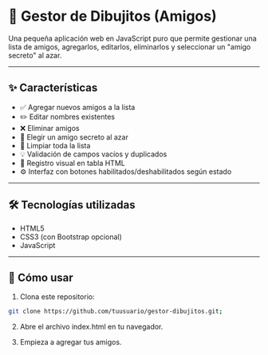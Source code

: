 # 🎨 Gestor de Dibujitos (Amigos)

Una pequeña aplicación web en JavaScript puro que permite gestionar una lista de amigos, agregarlos, editarlos, eliminarlos y seleccionar un "amigo secreto" al azar.

---

## ✨ Características

- ✅ Agregar nuevos amigos a la lista
- ✏️ Editar nombres existentes
- ❌ Eliminar amigos
- 🎁 Elegir un amigo secreto al azar
- 🧹 Limpiar toda la lista
- 💡 Validación de campos vacíos y duplicados
- 📜 Registro visual en tabla HTML
- ⚙️ Interfaz con botones habilitados/deshabilitados según estado

---

## 🛠️ Tecnologías utilizadas

- HTML5
- CSS3 (con Bootstrap opcional)
- JavaScript

---

## 🚀 Cómo usar

1. Clona este repositorio:

```bash
git clone https://github.com/tuusuario/gestor-dibujitos.git;
```
2. Abre el archivo index.html en tu navegador.

3. Empieza a agregar tus amigos.



